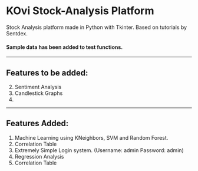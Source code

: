 # KOvi Stock-Analysis Platform

Stock Analysis platform made in Python with Tkinter. Based on tutorials by Sentdex. 

#### Sample data has been added to test functions.

---

## Features to be added:

  2. Sentiment Analysis
  3. Candlestick Graphs
  4. 

---

## Features Added:
  1. Machine Learning using KNeighbors, SVM and Random Forest.
  2. Correlation Table
  3. Extremely Simple Login system. (Username: admin Password: admin)
  4. Regression Analysis
  5. Correlation Table
  
